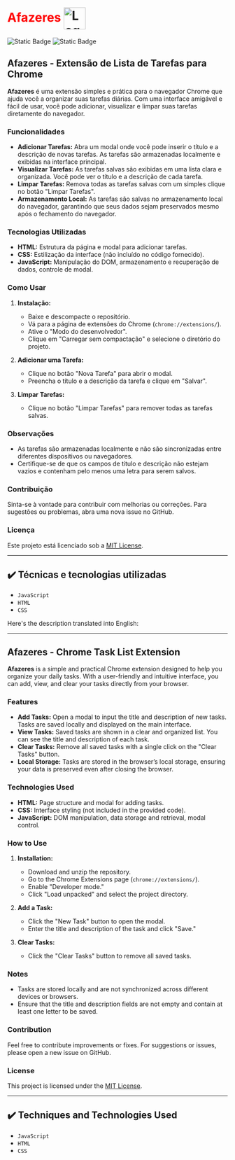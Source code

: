 
<h1>
  <span style="color: red;">Afazeres</span>
  <img src="https://i.postimg.cc/MZtp5hNT/task.png" alt="Logo" style="vertical-align: middle; height: 50px;">
</h1>

![Static Badge](https://img.shields.io/badge/Desenvolvimento%20-%20Completo%20-%20purple)
![Static Badge](https://img.shields.io/badge/Extens%C3%A3o%20-%20Chrome%20-%20purple)



## Afazeres - Extensão de Lista de Tarefas para Chrome

**Afazeres** é uma extensão simples e prática para o navegador Chrome que ajuda você a organizar suas tarefas diárias. Com uma interface amigável e fácil de usar, você pode adicionar, visualizar e limpar suas tarefas diretamente do navegador. 

### Funcionalidades

- **Adicionar Tarefas:** Abra um modal onde você pode inserir o título e a descrição de novas tarefas. As tarefas são armazenadas localmente e exibidas na interface principal.
- **Visualizar Tarefas:** As tarefas salvas são exibidas em uma lista clara e organizada. Você pode ver o título e a descrição de cada tarefa.
- **Limpar Tarefas:** Remova todas as tarefas salvas com um simples clique no botão "Limpar Tarefas".
- **Armazenamento Local:** As tarefas são salvas no armazenamento local do navegador, garantindo que seus dados sejam preservados mesmo após o fechamento do navegador.

### Tecnologias Utilizadas

- **HTML:** Estrutura da página e modal para adicionar tarefas.
- **CSS:** Estilização da interface (não incluído no código fornecido).
- **JavaScript:** Manipulação do DOM, armazenamento e recuperação de dados, controle de modal.

### Como Usar

1. **Instalação:**
   - Baixe e descompacte o repositório.
   - Vá para a página de extensões do Chrome (`chrome://extensions/`).
   - Ative o "Modo do desenvolvedor".
   - Clique em "Carregar sem compactação" e selecione o diretório do projeto.

2. **Adicionar uma Tarefa:**
   - Clique no botão "Nova Tarefa" para abrir o modal.
   - Preencha o título e a descrição da tarefa e clique em "Salvar".

3. **Limpar Tarefas:**
   - Clique no botão "Limpar Tarefas" para remover todas as tarefas salvas.

### Observações

- As tarefas são armazenadas localmente e não são sincronizadas entre diferentes dispositivos ou navegadores.
- Certifique-se de que os campos de título e descrição não estejam vazios e contenham pelo menos uma letra para serem salvos.

### Contribuição

Sinta-se à vontade para contribuir com melhorias ou correções. Para sugestões ou problemas, abra uma nova issue no GitHub.

### Licença

Este projeto está licenciado sob a [MIT License](LICENSE).

---

## ✔️ Técnicas e tecnologias utilizadas

- ``JavaScript``
- ``HTML``
- ``CSS``


Here's the description translated into English:

---

## Afazeres - Chrome Task List Extension

**Afazeres** is a simple and practical Chrome extension designed to help you organize your daily tasks. With a user-friendly and intuitive interface, you can add, view, and clear your tasks directly from your browser.

### Features

- **Add Tasks:** Open a modal to input the title and description of new tasks. Tasks are saved locally and displayed on the main interface.
- **View Tasks:** Saved tasks are shown in a clear and organized list. You can see the title and description of each task.
- **Clear Tasks:** Remove all saved tasks with a single click on the "Clear Tasks" button.
- **Local Storage:** Tasks are stored in the browser’s local storage, ensuring your data is preserved even after closing the browser.

### Technologies Used

- **HTML:** Page structure and modal for adding tasks.
- **CSS:** Interface styling (not included in the provided code).
- **JavaScript:** DOM manipulation, data storage and retrieval, modal control.

### How to Use

1. **Installation:**
   - Download and unzip the repository.
   - Go to the Chrome Extensions page (`chrome://extensions/`).
   - Enable "Developer mode."
   - Click "Load unpacked" and select the project directory.

2. **Add a Task:**
   - Click the "New Task" button to open the modal.
   - Enter the title and description of the task and click "Save."

3. **Clear Tasks:**
   - Click the "Clear Tasks" button to remove all saved tasks.

### Notes

- Tasks are stored locally and are not synchronized across different devices or browsers.
- Ensure that the title and description fields are not empty and contain at least one letter to be saved.

### Contribution

Feel free to contribute improvements or fixes. For suggestions or issues, please open a new issue on GitHub.

### License

This project is licensed under the [MIT License](LICENSE).

---

## ✔️ Techniques and Technologies Used

- `JavaScript`
- `HTML`
- `CSS`
